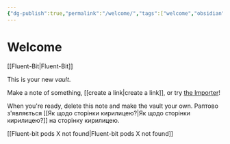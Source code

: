 ```yaml
---
{"dg-publish":true,"permalink":"/welcome/","tags":["welcome","obsidian","gardenEntry","gardenEntry"]}
---
```


# Welcome
[[Fluent-Bit\|Fluent-Bit]]

This is your new *vault*.

Make a note of something, [[create a link\|create a link]], or try [the Importer](https://help.obsidian.md/Plugins/Importer)!

When you're ready, delete this note and make the vault your own.
Раптово з'являється [[Як щодо сторінки кирилицею?\|Як щодо сторінки кирилицею?]] на сторінку кирилицею.


[[Fluent-bit pods X not found\|Fluent-bit pods X not found]]